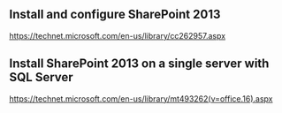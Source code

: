 ## Install and configure SharePoint 2013

https://technet.microsoft.com/en-us/library/cc262957.aspx

## Install SharePoint 2013 on a single server with SQL Server

https://technet.microsoft.com/en-us/library/mt493262(v=office.16).aspx

